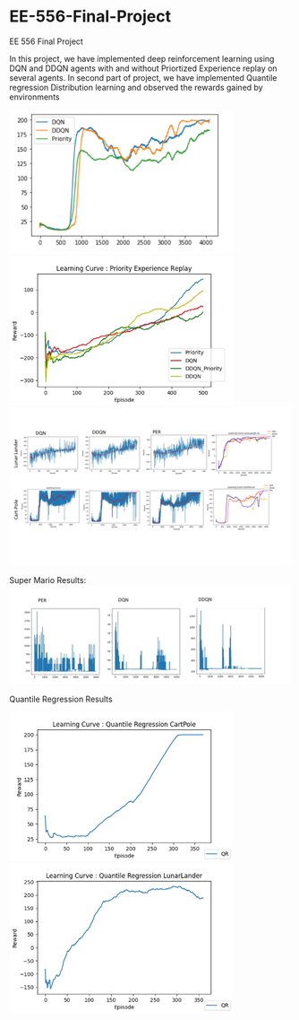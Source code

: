 # EE-556-Final-Project
EE 556 Final Project

In this project, we have implemented deep reinforcement learning using DQN and DDQN agents with and without Priortized Experience replay on several agents. In second part of project, we have implemented Quantile regression Distribution learning and observed the rewards gained by environments
<p float="left">
<img src="img/CartPole_Result_Final.PNG" width="400"/>
<img src="img/download.jfif" width="400"/>
 <img src="img/Results_PER.png" width="800"/>
  </p>
 Super Mario Results:
  <img src="img/Presentation1.png" width="800"/>
  
  Quantile Regression Results
  <p float="left">
<img src="img/QR_CartPole.png" width="400"/>
<img src="img/QR_LunarLander.png" width="400"/>
 </p>
 
